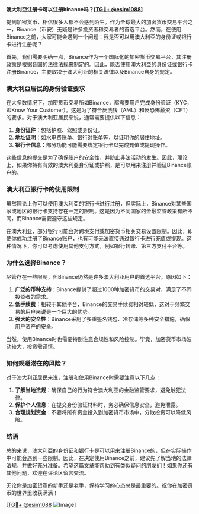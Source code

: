 **澳大利亞注册卡可以注册binance吗？[[TG💪+ @esim1088](https://t.me/s/esim1088)]**

提到加密货币，相信很多人都不会感到陌生。作为全球最大的加密货币交易平台之一，Binance（币安）无疑是许多投资者和交易者的首选平台。然而，在使用Binance之前，大家可能会遇到一个问题：我是否可以用澳大利亞的身份证或银行卡进行注册呢？

首先，我们需要明确一点，Binance作为一个国际化的加密货币交易平台，其注册政策是根据各国的法律法规来制定的。因此，能否使用澳大利亞的身份证或银行卡注册Binance，主要取决于澳大利亚的相关法律以及Binance自身的规定。

### **澳大利亞居民的身份验证要求**

在大多数情况下，加密货币交易所如Binance，都需要用户完成身份验证（KYC，即Know Your Customer）。这是为了符合反洗钱（AML）和反恐怖融资（CFT）的要求。对于澳大利亚居民来说，通常需要提供以下信息：

1. **身份证件**：包括护照、驾照或身份证。
2. **地址证明**：如水电费账单、银行对账单等，以证明你的居住地址。
3. **银行卡信息**：部分功能可能需要绑定银行卡以完成充值或提现操作。

这些信息的提交是为了确保账户的安全性，并防止非法活动的发生。因此，理论上，如果你持有有效的澳大利亞身份证或护照，是可以用来注册并验证Binance账户的。

### **澳大利亞银行卡的使用限制**

虽然理论上你可以使用澳大利亞的银行卡进行注册，但实际上，Binance对某些国家或地区的银行卡支持存在一定的限制。这是因为不同国家的金融监管政策有所不同，而Binance需要遵守这些规定。

在澳大利亚，部分银行可能会对跨境支付或加密货币相关交易设置限制。因此，即使你成功注册了Binance账户，也有可能无法直接通过银行卡进行充值或提现。这种情况下，你可以考虑使用其他支付方式，例如银行转账、第三方支付平台等。

### **为什么选择Binance？**

尽管存在一些限制，但Binance仍然是许多澳大利亚用户的首选平台。原因如下：

1. **广泛的币种支持**：Binance提供了超过1000种加密货币的交易对，满足了不同投资者的需求。
2. **低手续费**：相较于其他平台，Binance的交易手续费相对较低，这对于频繁交易的用户来说是一个巨大的优势。
3. **强大的安全性**：Binance采用了多重签名钱包、冷存储等多种安全措施，确保用户资产的安全。

当然，使用Binance时也需要特别注意合规性和风险控制。毕竟，加密货币市场波动较大，投资需谨慎。

### **如何规避潜在的风险？**

对于澳大利亚居民来说，注册和使用Binance时需要注意以下几点：

1. **了解当地法规**：确保自己的行为符合澳大利亚的金融监管要求，避免触犯法律。
2. **保护个人信息**：在提交身份验证材料时，务必确保信息安全，避免泄露。
3. **合理规划资金**：不要将所有资金投入到加密货币市场中，分散投资可以降低风险。

### **结语**

总的来说，澳大利亞的身份证和银行卡是可以用来注册Binance的，但在实际操作中可能会遇到一些限制。因此，在决定使用Binance之前，建议先了解当地的法律法规，并做好充分准备。希望这篇文章能帮助到有类似疑问的朋友们！如果你还有其他问题，欢迎在评论区留言交流。

无论你是加密货币的新手还是老手，保持学习的心态总是最重要的。祝你在加密货币的世界里收获满满！

[[TG💪+ @esim1088](https://t.me/s/esim1088) ![Image](https://i.postimg.cc/4NQfJmqS/Snipaste-2025-05-13-00-14-12.png)]